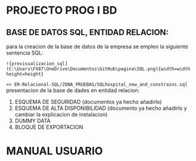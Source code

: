 # PROJECTO PROG I BD

## BASE DE DATOS SQL, ENTIDAD RELACION:

para la creacion de la base de datos de la empresa se empleo la siguiente sentencia SQL:


```
![previsualizacion_sql](C:\Users\FX87\OneDrive\Documentos\GitHub\pagina\SQL.png){width=width height=height}
```

`<> ER-Relacional-SQL/ZONA_PRUEBAS/SQLhospital_new_and_constrains.sql`
presentacion de la base de dades en entidad relacion:


1. ESQUEMA DE SEGURIDAD (documentos ya hecho añadirlo)
3. ESQUEMA DE ALTA DISPONIBILIDAD (documento ya hecho añadirlo y cambiar la explicacion de instalacion)
4. DUMMY DATA
5. BLOQUE DE EXPORTACION

# MANUAL USUARIO
